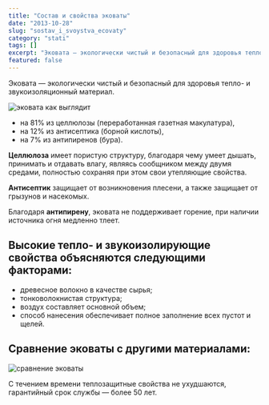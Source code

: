 ```yaml
---
title: "Состав и свойства эковаты"
date: "2013-10-28"
slug: "sostav_i_svoystva_ecovaty"
category: "stati"
tags: []
excerpt: "Эковата — экологически чистый и безопасный для здоровья тепло- и звукоизоляционный материал. на 81% из целлюлозы (переработанная газетная макулатура), на 12% из антисептика (борной кислоты), на 7% из ..."
featured: false
---
```


Эковата — экологически чистый и безопасный для здоровья тепло- и звукоизоляционный материал.

![эковата как выглядит](../images/2013/10/4498_1363181598_3-e1427632656297.jpg)

- на 81% из целлюлозы (переработанная газетная макулатура),
- на 12% из антисептика (борной кислоты),
- на 7% из антипиренов (бура).

**Целлюлоза** имеет пористую структуру, благодаря чему умеет дышать, принимать и отдавать влагу, являясь сообщником между двумя средами, полностью сохраняя при этом свои утепляющие свойства.

**Антисептик** защищает от возникновения плесени, а также защищает от грызунов и насекомых.

Благодаря **антипирену**, эковата не поддерживает горение, при наличии источника огня медленно тлеет.

## Высокие тепло- и звукоизолирующие свойства объясняются следующими факторами:

- древесное волокно в качестве сырья;
- тонковолокнистая структура;
- воздух составляет основной объем;
- способ нанесения обеспечивает полное заполнение всех пустот и щелей.

## Сравнение эковаты с другими материалами:

![сравнение эковаты](../images/2013/10/ekovata.jpg)

С течением времени теплозащитные свойства не ухудшаются, гарантийный срок службы — более 50 лет.
